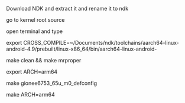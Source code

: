Download NDK and extract it and rename it to ndk

go to kernel root source

open terminal and type

export CROSS_COMPILE=~/Documents/ndk/toolchains/aarch64-linux-android-4.9/prebuilt/linux-x86_64/bin/aarch64-linux-android-


make clean && make mrproper

export ARCH=arm64

make gionee6753_65u_m0_defconfig

make ARCH=arm64

